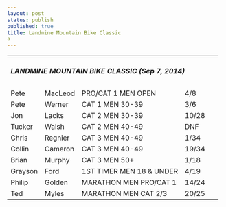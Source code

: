 ```yaml
---
layout: post
status: publish
published: true
title: Landmine Mountain Bike Classic
a
---
```


<table class="datatable1" width="100%">

<tbody>

<tr>

<td class="headerrow3" colspan="5">

<h5>LANDMINE MOUNTAIN BIKE CLASSIC (Sep 7, 2014)</h5>

</td>

</tr>

<tr class="datarow1">

<td>Pete</td>

<td>MacLeod</td>

<td>PRO/CAT 1 MEN OPEN</td>

<td width="70px">4/8</td>

</tr>

<tr class="datarow2">

<td>Pete</td>

<td>Werner</td>

<td>CAT 1 MEN 30-39</td>

<td width="70px">3/6</td>

</tr>

<tr class="datarow1">

<td>Jon</td>

<td>Lacks</td>

<td>CAT 2 MEN 30-39</td>

<td width="70px">10/28</td>

</tr>

<tr class="datarow1">

<td>Tucker</td>

<td>Walsh</td>

<td>CAT 2 MEN 40-49</td>

<td width="70px">DNF</td>

</tr>

<tr class="datarow1">

<td>Chris</td>

<td>Regnier</td>

<td>CAT 3 MEN 40-49</td>

<td width="70px">1/34</td>

</tr>

<tr class="datarow1">

<td>Collin</td>

<td>Cameron</td>

<td>CAT 3 MEN 40-49</td>

<td width="70px">19/34</td>

</tr>

<tr class="datarow1">

<td>Brian</td>

<td>Murphy</td>

<td>CAT 3 MEN 50+</td>

<td width="70px">1/18</td>

</tr>

<tr class="datarow1">

<td>Grayson</td>

<td>Ford</td>

<td>1ST TIMER MEN 18 &amp; UNDER</td>

<td width="70px">4/19</td>

</tr>

<tr class="datarow1">

<td>Philip</td>

<td>Golden</td>

<td>MARATHON MEN PRO/CAT 1</td>

<td width="70px">14/24</td>

</tr>

<tr class="datarow1">

<td>Ted</td>

<td>Myles</td>

<td>MARATHON MEN CAT 2/3</td>

<td width="70px">20/25</td>

</tr>

</tbody>

</table>

&nbsp;
